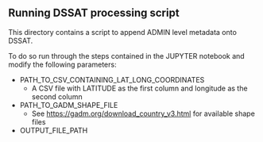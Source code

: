 ## Running DSSAT processing script

This directory contains a script to append ADMIN level metadata onto DSSAT.

To do so run through the steps contained in the JUPYTER notebook and modify the following parameters:
- PATH_TO_CSV_CONTAINING_LAT_LONG_COORDINATES
  - A CSV file with LATITUDE as the first column and longitude as the second column
- PATH_TO_GADM_SHAPE_FILE
  - See https://gadm.org/download_country_v3.html for available shape files
- OUTPUT_FILE_PATH
